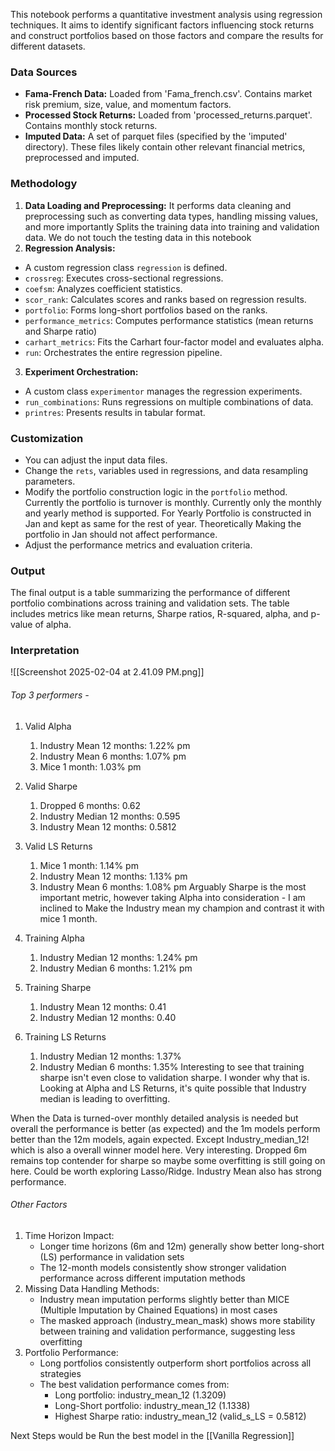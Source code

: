 
This notebook performs a quantitative investment analysis using regression techniques. It aims to identify significant factors influencing stock returns and construct portfolios based on those factors and compare the results for different datasets.
### Data Sources

* **Fama-French Data:** Loaded from 'Fama_french.csv'. Contains market risk premium, size, value, and momentum factors.
* **Processed Stock Returns:** Loaded from 'processed_returns.parquet'. Contains monthly stock returns.
* **Imputed Data:** A set of parquet files (specified by the 'imputed' directory). These files likely contain other relevant financial metrics, preprocessed and imputed.
### Methodology
1. **Data Loading and Preprocessing:**
It performs data cleaning and preprocessing such as converting data types, handling missing values, and more importantly Splits the training data into training and validation data. We do not touch the testing data in this notebook
2. **Regression Analysis:**
* A custom regression class `regression` is defined.
* `crossreg`: Executes cross-sectional regressions.
* `coefsm`: Analyzes coefficient statistics.
* `scor_rank`: Calculates scores and ranks based on regression results.
* `portfolio`: Forms long-short portfolios based on the ranks.
* `performance_metrics`: Computes performance statistics (mean returns and Sharpe ratio)
* `carhart_metrics`: Fits the Carhart four-factor model and evaluates alpha.
* `run`: Orchestrates the entire regression pipeline.
3. **Experiment Orchestration:**
* A custom class `experimentor` manages the regression experiments.
* `run_combinations`: Runs regressions on multiple combinations of data.
* `printres`: Presents results in tabular format.  
### Customization
* You can adjust the input data files.
* Change the `rets`, variables used in regressions, and data resampling parameters.
* Modify the portfolio construction logic in the `portfolio` method. Currently the portfolio is turnover is monthly. Currently only the monthly and yearly method is supported. For Yearly Portfolio is constructed in Jan and kept as same for the rest of year. Theoretically Making the portfolio in Jan should not affect performance.
* Adjust the performance metrics and evaluation criteria.
### Output

The final output is a table summarizing the performance of different portfolio combinations across training and validation sets. The table includes metrics like mean returns, Sharpe ratios, R-squared, alpha, and p-value of alpha.

### Interpretation
![[Screenshot 2025-02-04 at 2.41.09 PM.png]]

###### Top 3 performers -
1. Valid Alpha
	1. Industry Mean 12 months: 1.22% pm
	2. Industry Mean 6 months: 1.07% pm
	3. Mice 1 month: 1.03% pm
2. Valid Sharpe
	1. Dropped 6 months: 0.62
	2. Industry Median 12 months: 0.595
	3. Industry Mean 12 months: 0.5812
3. Valid LS Returns
	1. Mice 1 month: 1.14% pm
	2. Industry Mean 12 months: 1.13% pm
	3. Industry Mean 6 months: 1.08% pm
Arguably Sharpe is the most important metric, however taking Alpha into consideration - I am inclined to Make the Industry mean my champion and contrast it with mice 1 month.

4. Training Alpha
	1. Industry Median 12 months: 1.24% pm
	2. Industry Median 6 months: 1.21% pm
5. Training Sharpe
	1. Industry Mean 12 months: 0.41
	2. Industry Median 12 months: 0.40
6. Training LS Returns
	1. Industry Median 12 months: 1.37%
	2. Industry Median 6 months: 1.35%
Interesting to see that training sharpe isn't even close to validation sharpe. I wonder why that is.
Looking at Alpha and LS Returns, it's quite possible that Industry median is leading to overfitting.

When the Data is turned-over monthly detailed analysis is needed but overall the performance is better (as expected) and the 1m models perform better than the 12m models, again expected. Except Industry_median_12! which is also a overall winner model here. Very interesting. Dropped 6m remains top contender for sharpe so maybe some overfitting is still going on here. Could be worth exploring Lasso/Ridge. Industry Mean also has strong performance.
###### Other Factors
1. Time Horizon Impact:
	- Longer time horizons (6m and 12m) generally show better long-short (LS) performance in validation sets
	- The 12-month models consistently show stronger validation performance across different imputation methods
2. Missing Data Handling Methods:
	- Industry mean imputation performs slightly better than MICE (Multiple Imputation by Chained Equations) in most cases
	- The masked approach (industry_mean_mask) shows more stability between training and validation performance, suggesting less overfitting
3. Portfolio Performance:
	- Long portfolios consistently outperform short portfolios across all strategies
	- The best validation performance comes from:
	    - Long portfolio: industry_mean_12 (1.3209)
	    - Long-Short portfolio: industry_mean_12 (1.1338)
	    - Highest Sharpe ratio: industry_mean_12 (valid_s_LS = 0.5812)

Next Steps would be Run the best model in the [[Vanilla Regression]]